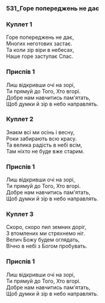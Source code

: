 ### 531_Горе попереджень не дає
### Куплет 1
Горе попереджень не дає, <br/>Многих неготових застає. <br/>Та коли зір віри в небесах, <br/>Наше горе заступає Спас.
### Приспів 1
Лиш відкривши очі на зорі, <br/>Ти прямуй до Того, Хто вгорі. <br/>Добре нам навчитись пам'ятать, <br/>Щоб думки й зір в небо направлять.
### Куплет 2
Знаєм всі ми осінь і весну, <br/>Роки забирають всю красу. <br/>Та велика радість в небі всім, <br/>Там ніхто не буде вже старим.
### Приспів 1
Лиш відкривши очі на зорі, <br/>Ти прямуй до Того, Хто вгорі. <br/>Добре нам навчитись пам'ятать, <br/>Щоб думки й зір в небо направлять.
### Куплет 3
Скоро, скоро пил земних доріг, <br/>З втомлених ми стряхнемо ніг. <br/>Велич Божу будем оглядать, <br/>Вічно в небі з Богом пробувать.
### Приспів 1
Лиш відкривши очі на зорі, <br/>Ти прямуй до Того, Хто вгорі. <br/>Добре нам навчитись пам'ятать, <br/>Щоб думки й зір в небо направлять.
